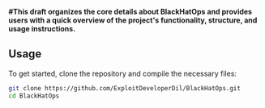 **#This draft organizes the core details about BlackHatOps and provides users with a quick overview of the project's functionality, structure, and usage instructions.**

## Usage

To get started, clone the repository and compile the necessary files:

```bash
git clone https://github.com/ExploitDeveloperDil/BlackHatOps.git
cd BlackHatOps
